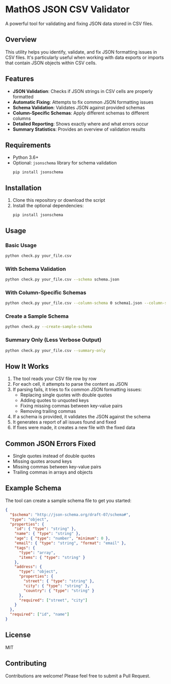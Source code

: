 # MathOS JSON CSV Validator

A powerful tool for validating and fixing JSON data stored in CSV files.

## Overview

This utility helps you identify, validate, and fix JSON formatting issues in CSV files. It's particularly useful when working with data exports or imports that contain JSON objects within CSV cells.

## Features

- **JSON Validation**: Checks if JSON strings in CSV cells are properly formatted
- **Automatic Fixing**: Attempts to fix common JSON formatting issues
- **Schema Validation**: Validates JSON against provided schemas
- **Column-Specific Schemas**: Apply different schemas to different columns
- **Detailed Reporting**: Shows exactly where and what errors occur
- **Summary Statistics**: Provides an overview of validation results

## Requirements

- Python 3.6+
- Optional: `jsonschema` library for schema validation
  ```
  pip install jsonschema
  ```

## Installation

1. Clone this repository or download the script
2. Install the optional dependencies:
   ```
   pip install jsonschema
   ```

## Usage

### Basic Usage

```bash
python check.py your_file.csv
```

### With Schema Validation

```bash
python check.py your_file.csv --schema schema.json
```

### With Column-Specific Schemas

```bash
python check.py your_file.csv --column-schema 0 schema1.json --column-schema 1 schema2.json
```

### Create a Sample Schema

```bash
python check.py --create-sample-schema
```

### Summary Only (Less Verbose Output)

```bash
python check.py your_file.csv --summary-only
```

## How It Works

1. The tool reads your CSV file row by row
2. For each cell, it attempts to parse the content as JSON
3. If parsing fails, it tries to fix common JSON formatting issues:
   - Replacing single quotes with double quotes
   - Adding quotes to unquoted keys
   - Fixing missing commas between key-value pairs
   - Removing trailing commas
4. If a schema is provided, it validates the JSON against the schema
5. It generates a report of all issues found and fixed
6. If fixes were made, it creates a new file with the fixed data

## Common JSON Errors Fixed

- Single quotes instead of double quotes
- Missing quotes around keys
- Missing commas between key-value pairs
- Trailing commas in arrays and objects

## Example Schema

The tool can create a sample schema file to get you started:

```json
{
  "$schema": "http://json-schema.org/draft-07/schema#",
  "type": "object",
  "properties": {
    "id": { "type": "string" },
    "name": { "type": "string" },
    "age": { "type": "number", "minimum": 0 },
    "email": { "type": "string", "format": "email" },
    "tags": {
      "type": "array",
      "items": { "type": "string" }
    },
    "address": {
      "type": "object",
      "properties": {
        "street": { "type": "string" },
        "city": { "type": "string" },
        "country": { "type": "string" }
      },
      "required": ["street", "city"]
    }
  },
  "required": ["id", "name"]
}
```

## License

MIT

## Contributing

Contributions are welcome! Please feel free to submit a Pull Request.
